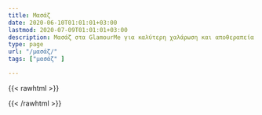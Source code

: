 ```yaml
---
title: Μασάζ
date: 2020-06-10T01:01:01+03:00
lastmod: 2020-07-09T01:01:01+03:00
description: Μασάζ στα GlamourMe για καλύτερη χαλάρωση και αποθεραπεία.
type: page
url: "/μασάζ/"
tags: ["μασάζ" ]

---
```


{{< rawhtml >}}

{{< /rawhtml >}}
